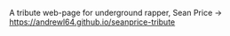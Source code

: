 A tribute web-page for underground rapper, Sean Price -> https://andrewl64.github.io/seanprice-tribute
